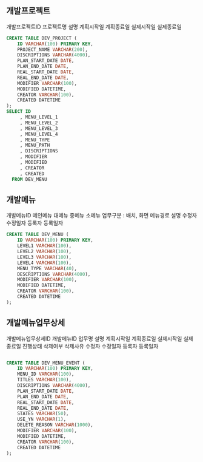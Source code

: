 ## 개발프로젝트

개발프로젝트ID
프로젝트명
설명
계획시작일
계획종료일
실제시작일
실제종료일

```sql
CREATE TABLE DEV_PROJECT (
    ID VARCHAR(100) PRIMARY KEY,
    PROJECT_NAME VARCHAR(200),
    DISCRIPTIONS VARCHAR(4000),
    PLAN_START_DATE DATE,
    PLAN_END_DATE DATE,
    REAL_START_DATE DATE,
    REAL_END_DATE DATE,
    MODIFIER VARCHAR(100),
    MODIFIED DATETIME,
    CREATOR VARCHAR(100),
    CREATED DATETIME
);
SELECT ID
     , MENU_LEVEL_1
     , MENU_LEVEL_2
     , MENU_LEVEL_3
     , MENU_LEVEL_4
     , MENU_TYPE
     , MENU_PATH
     , DISCRIPTIONS
     , MODIFIER
     , MODIFIED
     , CREATOR
     , CREATED
  FROM DEV_MENU
```

## 개발메뉴

개발메뉴ID
메인메뉴
대메뉴
중메뉴
소메뉴
업무구분 : 배치, 화면
메뉴경로
설명
수정자
수정일자
등록자
등록일자

```sql
CREATE TABLE DEV_MENU (
    ID VARCHAR(100) PRIMARY KEY,
    LEVEL1 VARCHAR(100),
    LEVEL2 VARCHAR(100),
    LEVEL3 VARCHAR(100),
    LEVEL4 VARCHAR(100),
    MENU_TYPE VARCHAR(40),
    DESCRIPTIONS VARCHAR(4000),
    MODIFIER VARCHAR(100),
    MODIFIED DATETIME,
    CREATOR VARCHAR(100),
    CREATED DATETIME
);
```

## 개발메뉴업무상세

개발메뉴업무상세ID
개발메뉴ID
업무명
설명
계획시작일
계획종료일
실제시작일
실제종료일
진행상태
삭제여부
삭제사유
수정자
수정일자
등록자
등록일자

```sql

CREATE TABLE DEV_MENU_EVENT (
    ID VARCHAR(100) PRIMARY KEY,
    MENU_ID VARCHAR(100),
    TITLES VARCHAR(100),
    DISCRIPTIONS VARCHAR(4000),
    PLAN_START_DATE DATE,
    PLAN_END_DATE DATE,
    REAL_START_DATE DATE,
    REAL_END_DATE DATE,
    STATES VARCHAR(50),
    USE_YN VARCHAR(1),
    DELETE_REASON VARCHAR(1000),
    MODIFIER VARCHAR(100),
    MODIFIED DATETIME,
    CREATOR VARCHAR(100),
    CREATED DATETIME
);
```
